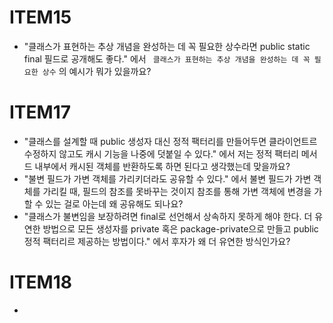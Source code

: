 # ITEM15
- "클래스가 표현하는 추상 개념을 완성하는 데 꼭 필요한 상수라면 public static final 필드로 공개해도 좋다." 에서 ` 클래스가 표현하는 추상 개념을 완성하는 데 꼭 필요한 상수` 의 예시가 뭐가 있을까요?
# ITEM17
- "클래스를 설계할 때 public 생성자 대신 정적 팩터리를 만들어두면 클라이언트르 수정하지 않고도 캐시 기능을 나중에 덧붙일 수 있다." 에서 저는 정적 팩터리 메서드 내부에서 캐시된 객체를 반환하도록 하면 된다고 생각했는데 맞을까요?
- "불변 필드가 가변 객체를 가리키더라도 공유할 수 있다." 에서 불변 필드가 가변 객체를 가리킬 때, 필드의 참조를 못바꾸는 것이지 참조를 통해 가변 객체에 변경을 가할 수 있는 걸로 아는데 왜 공유해도 되나요?
- "클래스가 불변임을 보장하려면 final로 선언해서 상속하지 못하게 해야 한다. 더 유연한 방법으로 모든 생성자를 private 혹은 package-private으로 만들고 public 정적 팩터리르 제공하는 방법이다." 에서 후자가 왜 더 유연한 방식인가요?
 
# ITEM18
- 
